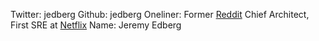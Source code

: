 Twitter: jedberg
Github: jedberg
Oneliner: Former <a target='_blank' href='http://reddit.com/'>Reddit</a> Chief Architect,<br/>First SRE at <a target='_blank' href='http://www.netflix.com/'>Netflix</a>
Name: Jeremy Edberg